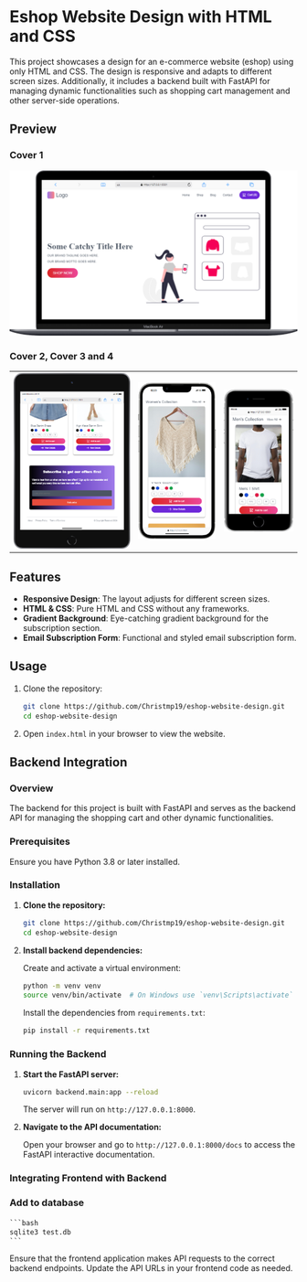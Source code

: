 # Eshop Website Design with HTML and CSS

This project showcases a design for an e-commerce website (eshop) using only HTML and CSS. The design is responsive and adapts to different screen sizes. Additionally, it includes a backend built with FastAPI for managing dynamic functionalities such as shopping cart management and other server-side operations.

## Preview

### Cover 1
![Cover 1](img/cover1.png)

### Cover 2, Cover 3 and 4
<table align="center">
  <tr>
    <td align="center">
      <img src="img/cover2.png?raw=true" alt="Cover 2" width="300">
    </td>
    <td align="center">
      <img src="img/cover3.png?raw=true" alt="Cover 3" width="200">
    </td>
    <td align="center">
      <img src="img/cover4.png?raw=true" alt="Cover 4" width="180">
    </td>
  </tr>
</table>

## Features

- **Responsive Design**: The layout adjusts for different screen sizes.
- **HTML & CSS**: Pure HTML and CSS without any frameworks.
- **Gradient Background**: Eye-catching gradient background for the subscription section.
- **Email Subscription Form**: Functional and styled email subscription form.

## Usage

1. Clone the repository:

    ```bash
    git clone https://github.com/Christmp19/eshop-website-design.git
    cd eshop-website-design
    ```

2. Open `index.html` in your browser to view the website.

## Backend Integration

### Overview

The backend for this project is built with FastAPI and serves as the backend API for managing the shopping cart and other dynamic functionalities.

### Prerequisites

Ensure you have Python 3.8 or later installed.

### Installation

1. **Clone the repository:**

    ```bash
    git clone https://github.com/Christmp19/eshop-website-design.git
    cd eshop-website-design
    ```

2. **Install backend dependencies:**

    Create and activate a virtual environment:

    ```bash
    python -m venv venv
    source venv/bin/activate  # On Windows use `venv\Scripts\activate`
    ```

    Install the dependencies from `requirements.txt`:

    ```bash
    pip install -r requirements.txt
    ```

### Running the Backend

1. **Start the FastAPI server:**

    ```bash
    uvicorn backend.main:app --reload
    ```

    The server will run on `http://127.0.0.1:8000`.

2. **Navigate to the API documentation:**

    Open your browser and go to `http://127.0.0.1:8000/docs` to access the FastAPI interactive documentation.

### Integrating Frontend with Backend

### Add to database

    ```bash
    sqlite3 test.db
    ```

Ensure that the frontend application makes API requests to the correct backend endpoints. Update the API URLs in your frontend code as needed.

<!-- debug -->
<!-- sqlite3 test.db -->
<!-- ALTER TABLE cart_items ADD COLUMN img_url TEXT; -->
<!-- SELECT * FROM cart_items WHERE img_url IS NULL;-->
<!-- UPDATE cart_items SET img_url = 'default_image_url' WHERE img_url IS NULL; -->

